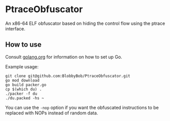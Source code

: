 # PtraceObfuscator

An x86-64 ELF obfuscator based on hiding the control flow using the ptrace interface.

## How to use

Consult [golang.org](https://golang.org/doc/) for information on how to set up Go.

Example usage:
```
git clone git@github.com:BlobbyBob/PtraceObfuscator.git
go mod download
go build packer.go
cp $(which du) .
./packer -f du
./du.packed -hs ~
```

You can use the `-nop` option if you want the obfuscated instructions to be replaced with NOPs instead of random data. 



